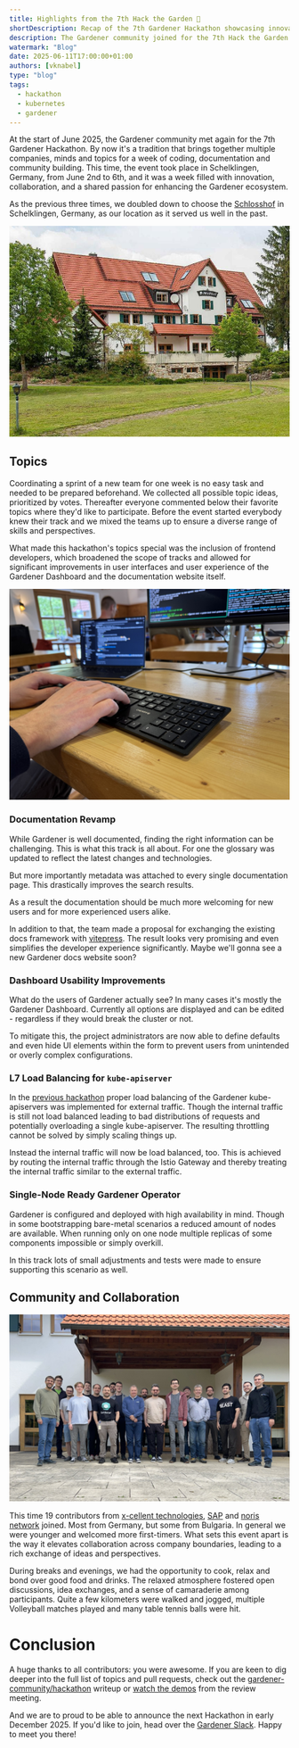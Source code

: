 ```yaml
---
title: Highlights from the 7th Hack the Garden 🔨
shortDescription: Recap of the 7th Gardener Hackathon showcasing innovative changes and community collaboration.
description: The Gardener community joined for the 7th Hack the Garden Hackathon to improve the Ecosystem.
watermark: "Blog"
date: 2025-06-11T17:00:00+01:00
authors: [vknabel]
type: "blog"
tags:
  - hackathon
  - kubernetes
  - gardener
---
```


At the start of June 2025, the Gardener community met again for the 7th Gardener Hackathon. By now it's a tradition that brings together multiple companies, minds and topics for a week of coding, documentation and community building. This time, the event took place in Schelklingen, Germany, from June 2nd to 6th, and it was a week filled with innovation, collaboration, and a shared passion for enhancing the Gardener ecosystem.

<!-- truncate -->

As the previous three times, we doubled down to choose the [Schlosshof](https://schlosshof-info.de) in Schelklingen, Germany, as our location as it served us well in the past.


![](./schlosshof.jpg)

## Topics

Coordinating a sprint of a new team for one week is no easy task and needed to be prepared beforehand. We collected all possible topic ideas, prioritized by votes. Thereafter everyone commented below their favorite topics where they'd like to participate.
Before the event started everybody knew their track and we mixed the teams up to ensure a diverse range of skills and perspectives.

What made this hackathon's topics special was the inclusion of frontend developers, which broadened the scope of tracks and allowed for significant improvements in user interfaces and user experience of the Gardener Dashboard and the documentation website itself.


![](./hack-the-garden-hands-on.jpg)

### Documentation Revamp

While Gardener is well documented, finding the right information can be challenging. This is what this track is all about. For one the glossary was updated to reflect the latest changes and technologies.

But more importantly metadata was attached to every single documentation page. This drastically improves the search results.

As a result the documentation should be much more welcoming for new users and for more experienced users alike.

In addition to that, the team made a proposal for exchanging the existing docs framework with [vitepress](https://vitepress.dev/). The result looks very promising and even simplifies the developer experience significantly. Maybe we'll gonna see a new Gardener docs website soon?

### Dashboard Usability Improvements

What do the users of Gardener actually see? In many cases it's mostly the Gardener Dashboard. Currently all options are displayed and can be edited - regardless if they would break the cluster or not.

To mitigate this, the project administrators are now able to define defaults and even hide UI elements within the form to prevent users from unintended or overly complex configurations.

### L7 Load Balancing for `kube-apiserver`

In the [previous hackathon](../../2024/03-hack-the-garden/article.md) proper load balancing of the Gardener kube-apiservers was implemented for external traffic. Though the internal traffic is still not load balanced leading to bad distributions of requests and potentially overloading a single kube-apiserver. The resulting throttling cannot be solved by simply scaling things up.

Instead the internal traffic will now be load balanced, too. This is achieved by routing the internal traffic through the Istio Gateway and thereby treating the internal traffic similar to the external traffic.

### Single-Node Ready Gardener Operator

Gardener is configured and deployed with high availability in mind. Though in some bootstrapping bare-metal scenarios a reduced amount of nodes are available.
When running only on one node multiple replicas of some components impossible or simply overkill.

In this track lots of small adjustments and tests were made to ensure supporting this scenario as well.

## Community and Collaboration


![Hackathon attendees](./hack-the-garden-attendees.jpg)

This time 19 contributors from [x-cellent technologies](https://www.x-cellent.com), [SAP](https://sap.com) and [noris network](https://www.noris.de) joined. Most from Germany, but some from Bulgaria. In general we were younger and welcomed more first-timers.  What sets this event apart is the way it elevates collaboration across company boundaries, leading to a rich exchange of ideas and perspectives.

During breaks and evenings, we had the opportunity to cook, relax and bond over good food and drinks. The relaxed atmosphere fostered open discussions, idea exchanges, and a sense of camaraderie among participants. Quite a few kilometers were walked and jogged, multiple Volleyball matches played and many table tennis balls were hit.

# Conclusion

A huge thanks to all contributors: you were awesome. If you are keen to dig deeper into the full list of topics and pull requests, check out the [gardener-community/hackathon](https://github.com/gardener-community/hackathon/tree/main/2025-06_Schelklingen) writeup or [watch the demos](https://youtu.be/TCLXovw43HA) from the review meeting.

And we are to proud to be able to announce the next Hackathon in early December 2025. If you'd like to join, head over the [Gardener Slack](https://join.slack.com/t/gardener-cloud/shared_invite/zt-33c9daems-3oOorhnqOSnldZPWqGmIBw).
Happy to meet you there!
